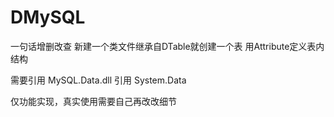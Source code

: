 # DMySQL

一句话增删改查
新建一个类文件继承自DTable就创建一个表 用Attribute定义表内结构

需要引用 MySQL.Data.dll 引用 System.Data

仅功能实现，真实使用需要自己再改改细节


